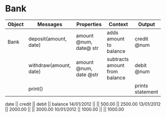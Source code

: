 # Bank

| Object | Messages | Properties | Context | Output |
|--------|----------|------------|---------|--------|
| Bank | deposit(amount, date) | amount @num, date@ str | adds amount to balance | credit @num|
| | withdraw(amount, date) | amount @num, date @str | subtracts amount from balance | debit @num|
|  | print() |  |  | prints statement | statement |




date || credit || debit || balance
14/01/2012 || || 500.00 || 2500.00
13/01/2012 || 2000.00 || || 3000.00
10/01/2012 || 1000.00 || || 1000.00